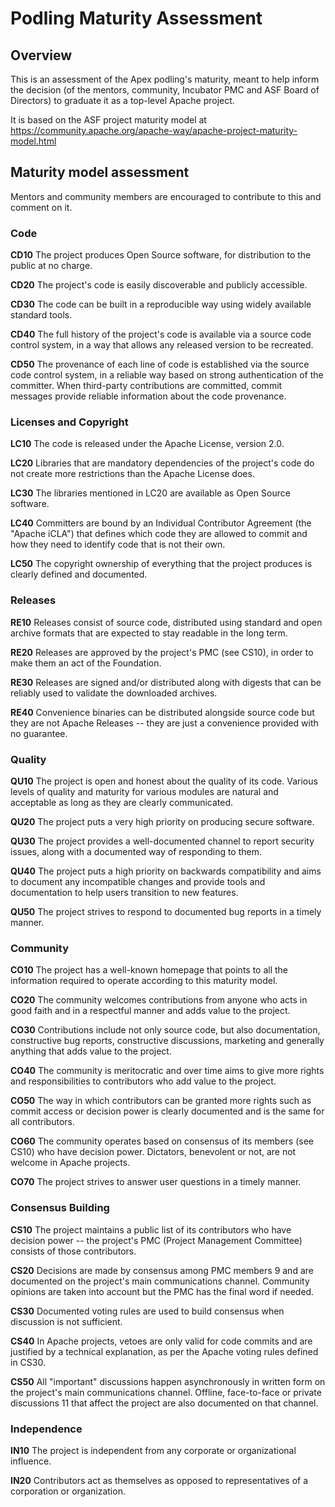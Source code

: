 # Podling Maturity Assessment

## Overview

This is an assessment of the Apex podling's maturity, meant to help inform the decision (of the mentors, community, Incubator PMC and ASF Board of Directors) to graduate it as a top-level Apache project.

It is based on the ASF project maturity model at https://community.apache.org/apache-way/apache-project-maturity-model.html

## Maturity model assessment 
Mentors and community members are encouraged to contribute to this and comment on it.

### Code

<i class="glyphicon glyphicon-ok text-success"></i> **CD10**
The project produces Open Source software, for distribution to the public at no charge.
 
<i class="glyphicon glyphicon-ok text-success"></i> **CD20**
The project's code is easily discoverable and publicly accessible.

<i class="glyphicon glyphicon-ok text-success"></i> **CD30**
The code can be built in a reproducible way using widely available standard tools.

<i class="glyphicon glyphicon-ok text-success"></i> **CD40**
The full history of the project's code is available via a source code control system, in a way that allows any released version to be recreated.

<i class="glyphicon glyphicon-ok text-success"></i> **CD50**
The provenance of each line of code is established via the source code control system, in a reliable way based on strong authentication of the committer. When third-party contributions are committed, commit messages provide reliable information about the code provenance.

### Licenses and Copyright

<i class="glyphicon glyphicon-ok text-success"></i> **LC10**
The code is released under the Apache License, version 2.0.

<i class="glyphicon glyphicon-ok text-success"></i> **LC20**
Libraries that are mandatory dependencies of the project's code do not create more restrictions than the Apache License does. 

<i class="glyphicon glyphicon-ok text-success"></i> **LC30**
The libraries mentioned in LC20 are available as Open Source software.

<i class="glyphicon glyphicon-ok text-success"></i> **LC40**
Committers are bound by an Individual Contributor Agreement (the "Apache iCLA") that defines which code they are allowed to commit and how they need to identify code that is not their own.

<i class="glyphicon glyphicon-ok text-success"></i> **LC50**
The copyright ownership of everything that the project produces is clearly defined and documented. 

### Releases

<i class="glyphicon glyphicon-ok text-success"></i> **RE10**
Releases consist of source code, distributed using standard and open archive formats that are expected to stay readable in the long term.

<i class="glyphicon glyphicon-ok text-success"></i> **RE20**
Releases are approved by the project's PMC (see CS10), in order to make them an act of the Foundation.

<i class="glyphicon glyphicon-ok text-success"></i> **RE30**
Releases are signed and/or distributed along with digests that can be reliably used to validate the downloaded archives.

<i class="glyphicon glyphicon-ok text-success"></i> **RE40**
Convenience binaries can be distributed alongside source code but they are not Apache Releases -- they are just a convenience provided with no guarantee.

### Quality

<i class="glyphicon glyphicon-ok text-success"></i> **QU10**
The project is open and honest about the quality of its code. Various levels of quality and maturity for various modules are natural and acceptable as long as they are clearly communicated.

<i class="glyphicon glyphicon-ok text-success"></i> **QU20**
The project puts a very high priority on producing secure software.

<i class="glyphicon glyphicon-ok text-success"></i> **QU30**
The project provides a well-documented channel to report security issues, along with a documented way of responding to them. 

<i class="glyphicon glyphicon-ok text-success"></i> **QU40**
The project puts a high priority on backwards compatibility and aims to document any incompatible changes and provide tools and documentation to help users transition to new features.

<i class="glyphicon glyphicon-ok text-success"></i> **QU50**
The project strives to respond to documented bug reports in a timely manner.

### Community

<i class="glyphicon glyphicon-remove text-danger"></i> **CO10**
The project has a well-known homepage that points to all the information required to operate according to this maturity model.

<i class="glyphicon glyphicon-ok text-success"></i> **CO20**
The community welcomes contributions from anyone who acts in good faith and in a respectful manner and adds value to the project.

<i class="glyphicon glyphicon-ok text-success"></i> **CO30**
Contributions include not only source code, but also documentation, constructive bug reports, constructive discussions, marketing and generally anything that adds value to the project.

<i class="glyphicon glyphicon-ok text-success"></i> **CO40**
The community is meritocratic and over time aims to give more rights and responsibilities to contributors who add value to the project.

<i class="glyphicon glyphicon-ok text-success"></i> **CO50**
The way in which contributors can be granted more rights such as commit access or decision power is clearly documented and is the same for all contributors.

<i class="glyphicon glyphicon-ok text-success"></i> **CO60**
The community operates based on consensus of its members (see CS10) who have decision power. Dictators, benevolent or not, are not welcome in Apache projects.

<i class="glyphicon glyphicon-ok text-success"></i> **CO70**
The project strives to answer user questions in a timely manner.


### Consensus Building

<i class="glyphicon glyphicon-ok text-success"></i> **CS10**
The project maintains a public list of its contributors who have decision power -- the project's PMC (Project Management Committee) consists of those contributors.

<i class="glyphicon glyphicon-ok text-success"></i> **CS20**
Decisions are made by consensus among PMC members 9 and are documented on the project's main communications channel. Community opinions are taken into account but the PMC has the final word if needed.

<i class="glyphicon glyphicon-remove text-danger"></i> **CS30**
Documented voting rules are used to build consensus when discussion is not sufficient.

<i class="glyphicon glyphicon-ok text-success"></i> **CS40**
In Apache projects, vetoes are only valid for code commits and are justified by a technical explanation, as per the Apache voting rules defined in CS30.

<i class="glyphicon glyphicon-ok text-success"></i> **CS50**
All "important" discussions happen asynchronously in written form on the project's main communications channel. Offline, face-to-face or private discussions 11 that affect the project are also documented on that channel.

### Independence

<i class="glyphicon glyphicon-ok text-success"></i> **IN10**
The project is independent from any corporate or organizational influence.

<i class="glyphicon glyphicon-ok text-success"></i> **IN20**
Contributors act as themselves as opposed to representatives of a corporation or organization.
